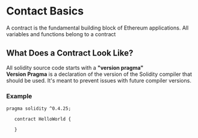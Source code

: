 # Contact Basics
A contract is the fundamental building block of Ethereum applications. All variables and functions belong to a contract

## What Does a Contract Look Like?
All solidity source code starts with a **"version pragma"** </br>
**Version Pragma** is a declaration of the version of the Solidity compiler that should be used. It's meant to prevent issues with future compiler versions.

### Example
```
pragma solidity ^0.4.25;

   contract HelloWorld {

   }
   ```

